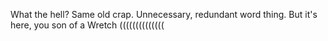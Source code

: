 What the hell? Same old crap. Unnecessary, redundant word thing. But it's here, you son of a Wretch ((((((((((((((
